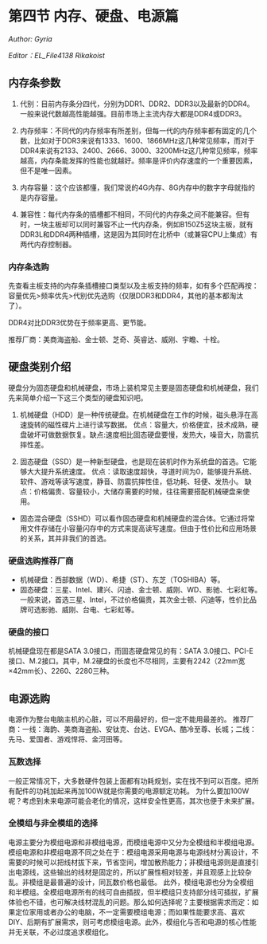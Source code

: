# 第四节 内存、硬盘、电源篇

*Author: Gyria*

*Editor：EL_File4138 Rikakoist*

## 内存条参数
1. 代别：目前内存条分四代，分别为DDR1、DDR2、DDR3以及最新的DDR4。一般来说代数越高性能越强。目前市场上主流内存大都是DDR4或DDR3。

2. 内存频率：不同代的内存频率有所差别，但每一代的内存频率都有固定的几个数，比如对于DDR3来说有1333、1600、1866MHz这几种常见频率，而对于DDR4来说有2133、2400、2666、3000、3200MHz这几种常见频率，频率越高，内存条能发挥的性能也就越好。频率是评价内存速度的一个重要因素，但不是唯一因素。

3. 内存容量：这个应该都懂，我们常说的4G内存、8G内存中的数字字母就指的是内存容量。

4. 兼容性：每代内存条的插槽都不相同，不同代的内存条之间不能兼容。但有时，一块主板却可以同时兼容不止一代内存条，例如B150Z5这块主板，就有DDR3L和DDR4两种插槽，这是因为其同时在北桥中（或兼容CPU上集成）有两代内存控制器。

### 内存条选购
先查看主板支持的内存条插槽接口类型以及主板支持的频率，如有多个匹配再按：
容量优先>频率优先>代别优先选购（仅限DDR3和DDR4，其他的基本都淘汰了）。

DDR4对比DDR3优势在于频率更高、更节能。

推荐厂商：美商海盗船、金士顿、芝奇、英睿达、威刚、宇瞻、十栓。

## 硬盘类别介绍
硬盘分为固态硬盘和机械硬盘，市场上装机常见主要是固态硬盘和机械硬盘，我们先来简单介绍一下这三个类型的硬盘知识吧。

1. 机械硬盘（HDD）是一种传统硬盘。在机械硬盘在工作的时候，磁头悬浮在高速旋转的磁性碟片上进行读写数据。
优点：容量大，价格便宜，技术成熟，硬盘破坏可做数据恢复。缺点:速度相比固态硬盘要慢，发热大，噪音大，防震抗摔性差。

2. 固态硬盘（SSD）是一种新型硬盘，也是现在装机时作为系统盘的首选。它能够大大提升系统速度。
优点：读取速度超快，寻道时间为0，能够提升系统、软件、游戏等读写速度，静音、防震抗摔性佳，低功耗、轻便、发热小。
缺点：价格偏贵、容量较小，大储存需要的时候，往往需要搭配机械硬盘来使用。

- 固态混合硬盘（SSHD）可以看作固态硬盘和机械硬盘的混合体。它通过将常用文件存储在小容量闪存中的方式来提高读写速度。但由于性价比和应用场景的关系，其并非我们的首选。

### 硬盘选购推荐厂商
- 机械硬盘：西部数据（WD）、希捷（ST）、东芝（TOSHIBA）等。　　
- 固态硬盘：三星、Intel、建兴、闪迪、金士顿、威刚、WD、影驰、七彩虹等。　
　
一般来说，首选三星、Intel，不过价格偏贵，其次金士顿、闪迪等，性价比品牌可选影驰、威刚、台电、七彩虹等。

### 硬盘的接口
机械硬盘现在都是SATA 3.0接口，而固态硬盘常见的有：SATA 3.0接口、PCI-E接口、M.2接口。其中，M.2硬盘的长度也不尽相同，主要有2242（22mm宽×42mm长）、2260、2280三种。

## 电源选购
电源作为整台电脑主机的心脏，可以不用最好的，但一定不能用最差的。
推荐厂商：一线：海韵、美商海盗船、安钛克、台达、EVGA、酷冷至尊、长城；二线：先马、爱国者、游戏悍将、金河田等。

### 瓦数选择
一般正常情况下，大多数硬件包装上面都有功耗规划，实在找不到可以百度。把所有配件的功耗加起来再加100W就是你需要的电源额定功耗。
为什么要加100W呢？考虑到未来电源可能会老化的情况，这样安全性更高，其次也便于未来扩展。

### 全模组与非全模组的选择
电源主要分为模组电源和非模组电源，而模组电源中又分为全模组和半模组电源。模组电源和非模组电源不同之处在于：模组电源采用电源与电源线材分离设计，不需要的时候可以把线材拔下来，节省空间，增加散热能力；非模组电源则是直接引出电源线，这些输出的线材是固定的，所以扩展性相对较差，并且观感上比较杂乱。非模组是最普遍的设计，同瓦数价格也最低。
此外，模组电源也分为全模组和半模组。全模组电源所有的线可自由插拔，但半模组只支持部分线可插拔，扩展体验也不错，也可解决线材混乱的问题。那么如何选择呢？主要根据需求而定：如果定位家用或者办公的电脑，不一定需要模组电源；而如果性能要求高、喜欢DIY、后期有扩展需求，则可考虑模组电源。此外，模组化与否和电源的核心性能并无关联，不必过度追求模组化。

